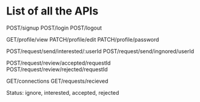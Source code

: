 # List of all the APIs

POST/signup
POST/login
POST/logout

GET/profile/view
PATCH/profile/edit
PATCH/profile/password

POST/request/send/interested/:userId
POST/request/send/ingnored/userId

POST/request/review/accepted/requestId
POST/request/review/rejected/requestId

GET/connections
GET/requests/recieved


Status: ignore, interested, accepted, rejected